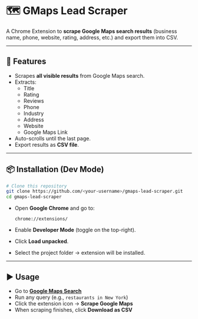 # 🗺️ GMaps Lead Scraper

A Chrome Extension to **scrape Google Maps search results** (business name, phone, website, rating, address, etc.) and export them into CSV.

---

## 🚀 Features
- Scrapes **all visible results** from Google Maps search.  
- Extracts:  
  - Title  
  - Rating  
  - Reviews  
  - Phone  
  - Industry  
  - Address  
  - Website  
  - Google Maps Link  
- Auto-scrolls until the last page.  
- Export results as **CSV file**.

---

## 📦 Installation (Dev Mode)

```bash
# Clone this repository
git clone https://github.com/<your-username>/gmaps-lead-scraper.git
cd gmaps-lead-scraper
````

* Open **Google Chrome** and go to:

  ```
  chrome://extensions/
  ```
* Enable **Developer Mode** (toggle on the top-right).
* Click **Load unpacked**.
* Select the project folder → extension will be installed.

---

## ▶️ Usage

* Go to **[Google Maps Search](https://www.google.com/maps/search/)**
* Run any query (e.g., `restaurants in New York`)
* Click the extension icon → **Scrape Google Maps**
* When scraping finishes, click **Download as CSV**
